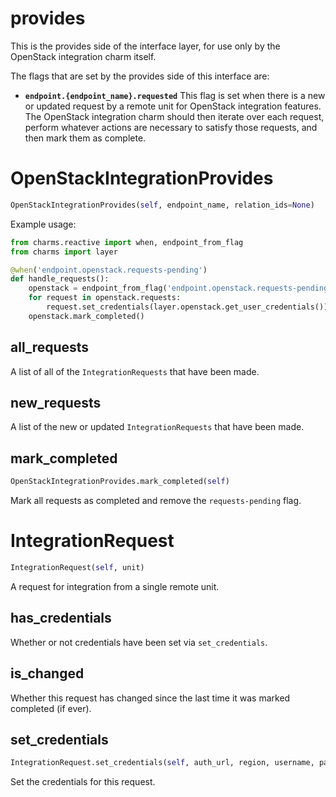<h1 id="provides">provides</h1>


This is the provides side of the interface layer, for use only by the
OpenStack integration charm itself.

The flags that are set by the provides side of this interface are:

* **`endpoint.{endpoint_name}.requested`** This flag is set when there is
  a new or updated request by a remote unit for OpenStack integration
  features.  The OpenStack integration charm should then iterate over each
  request, perform whatever actions are necessary to satisfy those requests,
  and then mark them as complete.

<h1 id="provides.OpenStackIntegrationProvides">OpenStackIntegrationProvides</h1>

```python
OpenStackIntegrationProvides(self, endpoint_name, relation_ids=None)
```

Example usage:

```python
from charms.reactive import when, endpoint_from_flag
from charms import layer

@when('endpoint.openstack.requests-pending')
def handle_requests():
    openstack = endpoint_from_flag('endpoint.openstack.requests-pending')
    for request in openstack.requests:
        request.set_credentials(layer.openstack.get_user_credentials())
    openstack.mark_completed()
```

<h2 id="provides.OpenStackIntegrationProvides.all_requests">all_requests</h2>


A list of all of the `IntegrationRequests` that have been made.

<h2 id="provides.OpenStackIntegrationProvides.new_requests">new_requests</h2>


A list of the new or updated `IntegrationRequests` that have been made.

<h2 id="provides.OpenStackIntegrationProvides.mark_completed">mark_completed</h2>

```python
OpenStackIntegrationProvides.mark_completed(self)
```

Mark all requests as completed and remove the `requests-pending` flag.

<h1 id="provides.IntegrationRequest">IntegrationRequest</h1>

```python
IntegrationRequest(self, unit)
```

A request for integration from a single remote unit.

<h2 id="provides.IntegrationRequest.has_credentials">has_credentials</h2>


Whether or not credentials have been set via `set_credentials`.

<h2 id="provides.IntegrationRequest.is_changed">is_changed</h2>


Whether this request has changed since the last time it was
marked completed (if ever).

<h2 id="provides.IntegrationRequest.set_credentials">set_credentials</h2>

```python
IntegrationRequest.set_credentials(self, auth_url, region, username, password, user_domain_name, project_domain_name, project_name, endpoint_tls_ca)
```

Set the credentials for this request.


